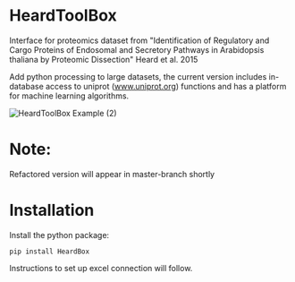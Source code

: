 # HeardToolBox
Interface for proteomics dataset from "Identification of Regulatory and Cargo Proteins of Endosomal and Secretory Pathways in Arabidopsis thaliana by Proteomic Dissection" Heard et al. 2015

Add python processing to large datasets, the current version includes in-database access to uniprot (www.uniprot.org) functions and has a platform for machine learning algorithms. 

![HeardToolBox Example (2)](https://user-images.githubusercontent.com/9405511/59592857-c1381000-90e8-11e9-8056-922f60951241.png)


# Note:
Refactored version will appear in master-branch shortly

# Installation
Install the python package:

```
pip install HeardBox
```

Instructions to set up excel connection will follow.
